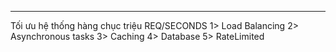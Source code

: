 
---
Tối ưu hệ thống hàng chục triệu REQ/SECONDS
1> Load Balancing
2> Asynchronous tasks
3> Caching
4> Database
5> RateLimited


